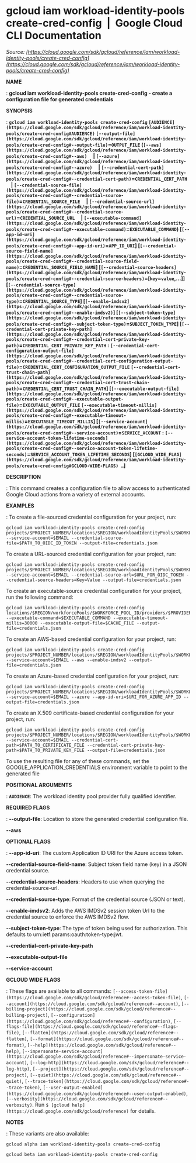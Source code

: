 # gcloud iam workload-identity-pools create-cred-config  |  Google Cloud CLI Documentation

*Source: [https://cloud.google.com/sdk/gcloud/reference/iam/workload-identity-pools/create-cred-config](https://cloud.google.com/sdk/gcloud/reference/iam/workload-identity-pools/create-cred-config)*

**NAME**

: **gcloud iam workload-identity-pools create-cred-config - create a configuration file for generated credentials**

**SYNOPSIS**

: **`gcloud iam workload-identity-pools create-cred-config` `[AUDIENCE](https://cloud.google.com/sdk/gcloud/reference/iam/workload-identity-pools/create-cred-config#AUDIENCE)` `[--output-file](https://cloud.google.com/sdk/gcloud/reference/iam/workload-identity-pools/create-cred-config#--output-file)`=`OUTPUT_FILE` (`[--aws](https://cloud.google.com/sdk/gcloud/reference/iam/workload-identity-pools/create-cred-config#--aws)`     | `[--azure](https://cloud.google.com/sdk/gcloud/reference/iam/workload-identity-pools/create-cred-config#--azure)`     | `[--credential-cert-path](https://cloud.google.com/sdk/gcloud/reference/iam/workload-identity-pools/create-cred-config#--credential-cert-path)`=`CREDENTIAL_CERT_PATH`     | `[--credential-source-file](https://cloud.google.com/sdk/gcloud/reference/iam/workload-identity-pools/create-cred-config#--credential-source-file)`=`CREDENTIAL_SOURCE_FILE`     | `[--credential-source-url](https://cloud.google.com/sdk/gcloud/reference/iam/workload-identity-pools/create-cred-config#--credential-source-url)`=`CREDENTIAL_SOURCE_URL`     | `[--executable-command](https://cloud.google.com/sdk/gcloud/reference/iam/workload-identity-pools/create-cred-config#--executable-command)`=`EXECUTABLE_COMMAND`) [`[--app-id-uri](https://cloud.google.com/sdk/gcloud/reference/iam/workload-identity-pools/create-cred-config#--app-id-uri)`=`APP_ID_URI`] [`[--credential-source-field-name](https://cloud.google.com/sdk/gcloud/reference/iam/workload-identity-pools/create-cred-config#--credential-source-field-name)`=`CREDENTIAL_SOURCE_FIELD_NAME`] [`[--credential-source-headers](https://cloud.google.com/sdk/gcloud/reference/iam/workload-identity-pools/create-cred-config#--credential-source-headers)`=[`key`=`value`,…]] [`[--credential-source-type](https://cloud.google.com/sdk/gcloud/reference/iam/workload-identity-pools/create-cred-config#--credential-source-type)`=`CREDENTIAL_SOURCE_TYPE`] [`[--enable-imdsv2](https://cloud.google.com/sdk/gcloud/reference/iam/workload-identity-pools/create-cred-config#--enable-imdsv2)`] [`[--subject-token-type](https://cloud.google.com/sdk/gcloud/reference/iam/workload-identity-pools/create-cred-config#--subject-token-type)`=`SUBJECT_TOKEN_TYPE`] [`[--credential-cert-private-key-path](https://cloud.google.com/sdk/gcloud/reference/iam/workload-identity-pools/create-cred-config#--credential-cert-private-key-path)`=`CREDENTIAL_CERT_PRIVATE_KEY_PATH` : `[--credential-cert-configuration-output-file](https://cloud.google.com/sdk/gcloud/reference/iam/workload-identity-pools/create-cred-config#--credential-cert-configuration-output-file)`=`CREDENTIAL_CERT_CONFIGURATION_OUTPUT_FILE` `[--credential-cert-trust-chain-path](https://cloud.google.com/sdk/gcloud/reference/iam/workload-identity-pools/create-cred-config#--credential-cert-trust-chain-path)`=`CREDENTIAL_CERT_TRUST_CHAIN_PATH`] [`[--executable-output-file](https://cloud.google.com/sdk/gcloud/reference/iam/workload-identity-pools/create-cred-config#--executable-output-file)`=`EXECUTABLE_OUTPUT_FILE` `[--executable-timeout-millis](https://cloud.google.com/sdk/gcloud/reference/iam/workload-identity-pools/create-cred-config#--executable-timeout-millis)`=`EXECUTABLE_TIMEOUT_MILLIS`] [`[--service-account](https://cloud.google.com/sdk/gcloud/reference/iam/workload-identity-pools/create-cred-config#--service-account)`=`SERVICE_ACCOUNT` : `[--service-account-token-lifetime-seconds](https://cloud.google.com/sdk/gcloud/reference/iam/workload-identity-pools/create-cred-config#--service-account-token-lifetime-seconds)`=`SERVICE_ACCOUNT_TOKEN_LIFETIME_SECONDS`] [`[GCLOUD_WIDE_FLAG](https://cloud.google.com/sdk/gcloud/reference/iam/workload-identity-pools/create-cred-config#GCLOUD-WIDE-FLAGS) …`]**

**DESCRIPTION**

: This command creates a configuration file to allow access to authenticated
Google Cloud actions from a variety of external accounts.

**EXAMPLES**

: To create a file-sourced credential configuration for your project, run:

```
gcloud iam workload-identity-pools create-cred-config projects/$PROJECT_NUMBER/locations/$REGION/workloadIdentityPools/$WORKLOAD_POOL_ID/providers/$PROVIDER_ID --service-account=$EMAIL --credential-source-file=$PATH_TO_OIDC_ID_TOKEN --output-file=credentials.json
```

To create a URL-sourced credential configuration for your project, run:

```
gcloud iam workload-identity-pools create-cred-config projects/$PROJECT_NUMBER/locations/$REGION/workloadIdentityPools/$WORKLOAD_POOL_ID/providers/$PROVIDER_ID --service-account=$EMAIL --credential-source-url=$URL_FOR_OIDC_TOKEN --credential-source-headers=Key=Value --output-file=credentials.json
```

To create an executable-source credential configuration for your project, run
the following command:

```
gcloud iam workload-identity-pools create-cred-config locations/$REGION/workforcePools/$WORKFORCE_POOL_ID/providers/$PROVIDER_ID --executable-command=$EXECUTABLE_COMMAND --executable-timeout-millis=30000 --executable-output-file=$CACHE_FILE --output-file=credentials.json
```

To create an AWS-based credential configuration for your project, run:

```
gcloud iam workload-identity-pools create-cred-config projects/$PROJECT_NUMBER/locations/$REGION/workloadIdentityPools/$WORKLOAD_POOL_ID/providers/$PROVIDER_ID --service-account=$EMAIL --aws --enable-imdsv2 --output-file=credentials.json
```

To create an Azure-based credential configuration for your project, run:

```
gcloud iam workload-identity-pools create-cred-config projects/$PROJECT_NUMBER/locations/$REGION/workloadIdentityPools/$WORKLOAD_POOL_ID/providers/$PROVIDER_ID --service-account=$EMAIL --azure --app-id-uri=$URI_FOR_AZURE_APP_ID --output-file=credentials.json
```

To create an X.509 certificate-based credential configuration for your project,
run:

```
gcloud iam workload-identity-pools create-cred-config projects/$PROJECT_NUMBER/locations/$REGION/workloadIdentityPools/$WORKLOAD_POOL_ID/providers/$PROVIDER_ID --service-account=$EMAIL --credential-cert-path=$PATH_TO_CERTIFICATE_FILE --credential-cert-private-key-path=$PATH_TO_PRIVATE_KEY_FILE --output-file=credentials.json
```

To use the resulting file for any of these commands, set the
GOOGLE_APPLICATION_CREDENTIALS environment variable to point to the generated
file

**POSITIONAL ARGUMENTS**

: **`AUDIENCE`**:
The workload identity pool provider fully qualified identifier.

**REQUIRED FLAGS**

: **--output-file**:
Location to store the generated credential configuration file.

**--aws**

**OPTIONAL FLAGS**

: **--app-id-uri**:
The custom Application ID URI for the Azure access token.

**--credential-source-field-name**:
Subject token field name (key) in a JSON credential source.

**--credential-source-headers**:
Headers to use when querying the credential-source-url.

**--credential-source-type**:
Format of the credential source (JSON or text).

**--enable-imdsv2**:
Adds the AWS IMDSv2 session token Url to the credential source to enforce the
AWS IMDSv2 flow.

**--subject-token-type**:
The type of token being used for authorization. This defaults to
urn:ietf:params:oauth:token-type:jwt.

**--credential-cert-private-key-path**

**--executable-output-file**

**--service-account**

**GCLOUD WIDE FLAGS**

: These flags are available to all commands: `[--access-token-file](https://cloud.google.com/sdk/gcloud/reference#--access-token-file)`,
`[--account](https://cloud.google.com/sdk/gcloud/reference#--account)`, `[--billing-project](https://cloud.google.com/sdk/gcloud/reference#--billing-project)`,
`[--configuration](https://cloud.google.com/sdk/gcloud/reference#--configuration)`,
`[--flags-file](https://cloud.google.com/sdk/gcloud/reference#--flags-file)`,
`[--flatten](https://cloud.google.com/sdk/gcloud/reference#--flatten)`, `[--format](https://cloud.google.com/sdk/gcloud/reference#--format)`, `[--help](https://cloud.google.com/sdk/gcloud/reference#--help)`, `[--impersonate-service-account](https://cloud.google.com/sdk/gcloud/reference#--impersonate-service-account)`,
`[--log-http](https://cloud.google.com/sdk/gcloud/reference#--log-http)`,
`[--project](https://cloud.google.com/sdk/gcloud/reference#--project)`, `[--quiet](https://cloud.google.com/sdk/gcloud/reference#--quiet)`, `[--trace-token](https://cloud.google.com/sdk/gcloud/reference#--trace-token)`, `[--user-output-enabled](https://cloud.google.com/sdk/gcloud/reference#--user-output-enabled)`,
`[--verbosity](https://cloud.google.com/sdk/gcloud/reference#--verbosity)`.
Run `$ [gcloud help](https://cloud.google.com/sdk/gcloud/reference)` for details.

**NOTES**

: These variants are also available:

```
gcloud alpha iam workload-identity-pools create-cred-config
```

```
gcloud beta iam workload-identity-pools create-cred-config
```